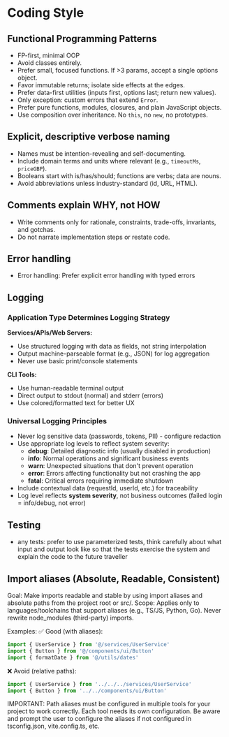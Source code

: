 # Coding Style

## Functional Programming Patterns

- FP-first, minimal OOP
- Avoid classes entirely.
- Prefer small, focused functions. If >3 params, accept a single options object.
- Favor immutable returns; isolate side effects at the edges.
- Prefer data-first utilities (inputs first, options last; return new values).
- Only exception: custom errors that extend `Error`.
- Prefer pure functions, modules, closures, and plain JavaScript objects.
- Use composition over inheritance. No `this`, no `new`, no prototypes.

## Explicit, descriptive verbose naming

- Names must be intention-revealing and self-documenting.
- Include domain terms and units where relevant (e.g., `timeoutMs`, `priceGBP`).
- Booleans start with is/has/should; functions are verbs; data are nouns.
- Avoid abbreviations unless industry-standard (id, URL, HTML).

## Comments explain WHY, not HOW

- Write comments only for rationale, constraints, trade-offs, invariants, and gotchas.
- Do not narrate implementation steps or restate code.

## Error handling

- Error handling: Prefer explicit error handling with typed errors

## Logging

### Application Type Determines Logging Strategy

**Services/APIs/Web Servers:**
- Use structured logging with data as fields, not string interpolation
- Output machine-parseable format (e.g., JSON) for log aggregation
- Never use basic print/console statements

**CLI Tools:**
- Use human-readable terminal output
- Direct output to stdout (normal) and stderr (errors)
- Use colored/formatted text for better UX

### Universal Logging Principles

- Never log sensitive data (passwords, tokens, PII) - configure redaction
- Use appropriate log levels to reflect system severity:
  - **debug**: Detailed diagnostic info (usually disabled in production)
  - **info**: Normal operations and significant business events
  - **warn**: Unexpected situations that don't prevent operation
  - **error**: Errors affecting functionality but not crashing the app
  - **fatal**: Critical errors requiring immediate shutdown
- Include contextual data (requestId, userId, etc.) for traceability
- Log level reflects **system severity**, not business outcomes (failed login = info/debug, not error)

## Testing

- any tests: prefer to use parameterized tests, think carefully about what input and output look like so that the tests exercise the system and explain the code to the future traveller

## Import aliases (Absolute, Readable, Consistent)

Goal: Make imports readable and stable by using import aliases and absolute paths from the project root or src/.
Scope: Applies only to languages/toolchains that support aliases (e.g., TS/JS, Python, Go). Never rewrite node_modules (third-party) imports.

Examples:
✅ Good (with aliases):
```typescript
import { UserService } from '@/services/UserService'
import { Button } from '@/components/ui/Button'
import { formatDate } from '@/utils/dates'
```
❌ Avoid (relative paths):
```typescript
import { UserService } from '../../../services/UserService'
import { Button } from '../../components/ui/Button'
```

IMPORTANT: Path aliases must be configured in multiple tools for your project to work correctly. Each tool needs its own configuration. Be aware and prompt the user to configure the aliases if not configured in tsconfig.json, vite.config.ts, etc.
